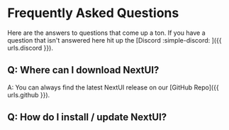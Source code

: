# Frequently Asked Questions

Here are the answers to questions that come up a ton. If you have a question that isn't answered here hit up
the [Discord :simple-discord: ]({{ urls.discord }}).

## Q: Where can I download NextUI?

A: You can always find the latest NextUI release on our [GitHub Repo]({{ urls.github }}). 

## Q: How do I install / update NextUI?